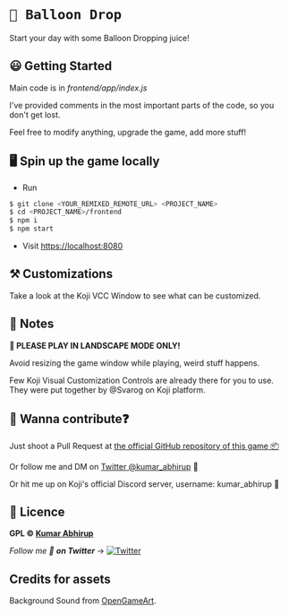 # `🎈 Balloon Drop`

Start your day with some Balloon Dropping juice!

## 😃 Getting Started

Main code is in *frontend/app/index.js*

I've provided comments in the most important parts of the code, so you don't get lost.

Feel free to modify anything, upgrade the game, add more stuff!

## 🖥️ Spin up the game locally

- Run

```bash
$ git clone <YOUR_REMIXED_REMOTE_URL> <PROJECT_NAME>
$ cd <PROJECT_NAME>/frontend
$ npm i
$ npm start
```

- Visit [https://localhost:8080](https://localhost:8080)

## ⚒️ Customizations

Take a look at the Koji VCC Window to see what can be customized.

## 📖 Notes

**🙏 PLEASE PLAY IN LANDSCAPE MODE ONLY!**

Avoid resizing the game window while playing, weird stuff happens.

Few Koji Visual Customization Controls are already there for you to use. They were put together by @Svarog on Koji platform.

## 🤙 Wanna contribute❓

Just shoot a Pull Request at [the official GitHub repository of this game 📦](https://github.com/KumarAbhirup/balloon_drop)

Or follow me and DM on [Twitter @kumar_abhirup](https://twitter.com/kumar_abhirup) 🙌

Or hit me up on Koji's official Discord server, username: kumar_abhirup 🌱

## 📝 Licence

**GPL © [Kumar Abhirup](https://kumar.now.sh)**

_Follow me 👋 **on Twitter**_ →   [![Twitter](https://img.shields.io/twitter/follow/kumar_abhirup.svg?style=social&label=@kumar_abhirup)](https://twitter.com/kumar_abhirup)

## Credits for assets

Background Sound from [OpenGameArt](https://opengameart.org/content/winds-of-stories).
